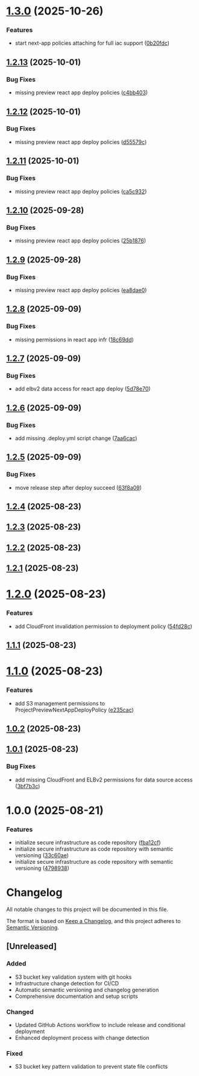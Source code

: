 # [1.3.0](https://github.com/JakubPilkowski/kalabanaga-infra/compare/v1.2.13...v1.3.0) (2025-10-26)


### Features

* start next-app policies attaching for full iac support ([0b20fdc](https://github.com/JakubPilkowski/kalabanaga-infra/commit/0b20fdcb5d73a5e76c08e4972fbaed081ff5bf4e))

## [1.2.13](https://github.com/JakubPilkowski/kalabanaga-infra/compare/v1.2.12...v1.2.13) (2025-10-01)


### Bug Fixes

* missing preview react app deploy policies ([c4bb403](https://github.com/JakubPilkowski/kalabanaga-infra/commit/c4bb4032f8507633e8b7fba67382ce2081ed0237))

## [1.2.12](https://github.com/JakubPilkowski/kalabanaga-infra/compare/v1.2.11...v1.2.12) (2025-10-01)


### Bug Fixes

* missing preview react app deploy policies ([d55579c](https://github.com/JakubPilkowski/kalabanaga-infra/commit/d55579c4c1fa02684fbf9e908199e9350651f641))

## [1.2.11](https://github.com/JakubPilkowski/kalabanaga-infra/compare/v1.2.10...v1.2.11) (2025-10-01)


### Bug Fixes

* missing preview react app deploy policies ([ca5c932](https://github.com/JakubPilkowski/kalabanaga-infra/commit/ca5c932159aa33c368f20ea04ce92ff68762f9a0))

## [1.2.10](https://github.com/JakubPilkowski/kalabanaga-infra/compare/v1.2.9...v1.2.10) (2025-09-28)


### Bug Fixes

* missing preview react app deploy policies ([25b1876](https://github.com/JakubPilkowski/kalabanaga-infra/commit/25b1876c2b2246bdc2f5f8e0e96f858bc2f133a1))

## [1.2.9](https://github.com/JakubPilkowski/kalabanaga-infra/compare/v1.2.8...v1.2.9) (2025-09-28)


### Bug Fixes

* missing preview react app deploy policies ([ea8dae0](https://github.com/JakubPilkowski/kalabanaga-infra/commit/ea8dae0f3a9b262df49aff941fffc576a0e4bd8b))

## [1.2.8](https://github.com/JakubPilkowski/kalabanaga-infra/compare/v1.2.7...v1.2.8) (2025-09-09)


### Bug Fixes

* missing permissions in react app infr ([18c69dd](https://github.com/JakubPilkowski/kalabanaga-infra/commit/18c69dd7b928be143b14c9df27da7b70303d66ac))

## [1.2.7](https://github.com/JakubPilkowski/kalabanaga-infra/compare/v1.2.6...v1.2.7) (2025-09-09)


### Bug Fixes

* add elbv2 data access for react app deploy ([5d78e70](https://github.com/JakubPilkowski/kalabanaga-infra/commit/5d78e703c4fecfe884789a84f219794d48b50ba0))

## [1.2.6](https://github.com/JakubPilkowski/kalabanaga-infra/compare/v1.2.5...v1.2.6) (2025-09-09)


### Bug Fixes

* add missing .deploy.yml script change ([7aa6cac](https://github.com/JakubPilkowski/kalabanaga-infra/commit/7aa6cac391493de69644a377bf9712e6c85bcc6f))

## [1.2.5](https://github.com/JakubPilkowski/kalabanaga-infra/compare/v1.2.4...v1.2.5) (2025-09-09)


### Bug Fixes

* move release step after deploy succeed ([63f8a09](https://github.com/JakubPilkowski/kalabanaga-infra/commit/63f8a09effb7e8133a48d19567a200067d120bc1))

## [1.2.4](https://github.com/JakubPilkowski/kalabanaga-infra/compare/v1.2.3...v1.2.4) (2025-08-23)

## [1.2.3](https://github.com/JakubPilkowski/kalabanaga-infra/compare/v1.2.2...v1.2.3) (2025-08-23)

## [1.2.2](https://github.com/JakubPilkowski/kalabanaga-infra/compare/v1.2.1...v1.2.2) (2025-08-23)

## [1.2.1](https://github.com/JakubPilkowski/kalabanaga-infra/compare/v1.2.0...v1.2.1) (2025-08-23)

# [1.2.0](https://github.com/JakubPilkowski/kalabanaga-infra/compare/v1.1.1...v1.2.0) (2025-08-23)


### Features

* add CloudFront invalidation permission to deployment policy ([54fd28c](https://github.com/JakubPilkowski/kalabanaga-infra/commit/54fd28c6e6ad955280a19b54a97975250bdc67b7))

## [1.1.1](https://github.com/JakubPilkowski/kalabanaga-infra/compare/v1.1.0...v1.1.1) (2025-08-23)

# [1.1.0](https://github.com/JakubPilkowski/kalabanaga-infra/compare/v1.0.2...v1.1.0) (2025-08-23)


### Features

* add S3 management permissions to ProjectPreviewNextAppDeployPolicy ([e235cac](https://github.com/JakubPilkowski/kalabanaga-infra/commit/e235cac8e7319e034839b5c8aa8fa2c76d14253c))

## [1.0.2](https://github.com/JakubPilkowski/kalabanaga-infra/compare/v1.0.1...v1.0.2) (2025-08-23)

## [1.0.1](https://github.com/JakubPilkowski/kalabanaga-infra/compare/v1.0.0...v1.0.1) (2025-08-23)


### Bug Fixes

* add missing CloudFront and ELBv2 permissions for data source access ([3bf7b3c](https://github.com/JakubPilkowski/kalabanaga-infra/commit/3bf7b3c770f5897623228e2b84574197e42ac6a5))

# 1.0.0 (2025-08-21)


### Features

* initialize secure infrastructure as code repository ([fba12cf](https://github.com/JakubPilkowski/kalabanaga-infra/commit/fba12cf24c7fc50a1a791898d24b5548dac1117c))
* initialize secure infrastructure as code repository with semantic versioning ([33c60ae](https://github.com/JakubPilkowski/kalabanaga-infra/commit/33c60ae808b4d91b6d226fcbea4a7b549a3f2144))
* initialize secure infrastructure as code repository with semantic versioning ([4798938](https://github.com/JakubPilkowski/kalabanaga-infra/commit/47989385303a2f590b126f6f4e6e9ecad0a4700b))

# Changelog

All notable changes to this project will be documented in this file.

The format is based on [Keep a Changelog](https://keepachangelog.com/en/1.0.0/),
and this project adheres to [Semantic Versioning](https://semver.org/spec/v2.0.0.html).

## [Unreleased]

### Added

- S3 bucket key validation system with git hooks
- Infrastructure change detection for CI/CD
- Automatic semantic versioning and changelog generation
- Comprehensive documentation and setup scripts

### Changed

- Updated GitHub Actions workflow to include release and conditional deployment
- Enhanced deployment process with change detection

### Fixed

- S3 bucket key pattern validation to prevent state file conflicts
